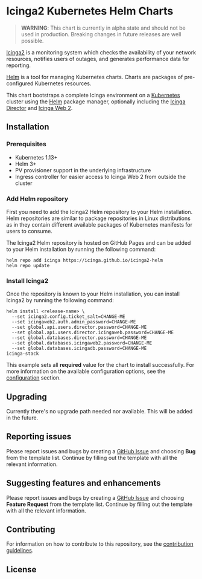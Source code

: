 # Icinga2 Kubernetes Helm Charts

> **WARNING**: This chart is currently in alpha state and should not be used in production. Breaking changes in future releases are well possible.

[Icinga2](https://icinga.com) is a monitoring system which checks the availability of your network resources, notifies users of outages, and generates performance data for reporting.

[Helm](https://helm.sh) is a tool for managing Kubernetes charts. Charts are packages of pre-configured Kubernetes resources.

This chart bootstraps a complete Icinga environment on a [Kubernetes](http://kubernetes.io) cluster using the [Helm](https://helm.sh) package manager, optionally including the [Icinga Director](https://icinga.com/docs/director/latest/) and [Icinga Web 2](https://icinga.com/docs/webinterface/latest/).

## Installation

### Prerequisites

- Kubernetes 1.13+
- Helm 3+
- PV provisioner support in the underlying infrastructure
- Ingress controller for easier access to Icinga Web 2 from outside the cluster

### Add Helm repository

First you need to add the Icinga2 Helm repository to your Helm installation. Helm repositories are similar to package repositories in Linux distributions as in they contain different available packages of 
Kubernetes manifests for users to consume.

The Icinga2 Helm repository is hosted on GitHub Pages and can be added to your Helm installation by running the following command:

```console
helm repo add icinga https://icinga.github.io/icinga2-helm
helm repo update
```

### Install Icinga2

Once the repository is known to your Helm installation, you can install Icinga2 by running the following command:

```console
helm install <release-name> \
  --set icinga2.config.ticket_salt=CHANGE-ME
  --set icingaweb2.auth.admin_password=CHANGE-ME
  --set global.api.users.director.password=CHANGE-ME
  --set global.api.users.director.icingaweb.password=CHANGE-ME
  --set global.databases.director.password=CHANGE-ME
  --set global.databases.icingaweb2.password=CHANGE-ME
  --set global.databases.icingadb.password=CHANGE-ME
icinga-stack
```

This example sets all **required** value for the chart to install successfully. For more information on the available configuration options, see the [configuration](docs/configuration.md#configuration) section.

## Upgrading

Currently there's no upgrade path needed nor available. This will be added in the future.

## Reporting issues

Please report issues and bugs by creating a [GitHub Issue](https://github.com/icinga/helm-charts/issues/new/choose) and choosing **Bug** from the template list.
Continue by filling out the template with all the relevant information.

## Suggesting features and enhancements

Please report issues and bugs by creating a [GitHub Issue](https://github.com/icinga/helm-charts/issues/new/choose) and choosing **Feature Request** from the template list.
Continue by filling out the template with all the relevant information.

## Contributing

For information on how to contribute to this repository, see the [contribution guidelines](CONTRIBUTING.md).

## License
